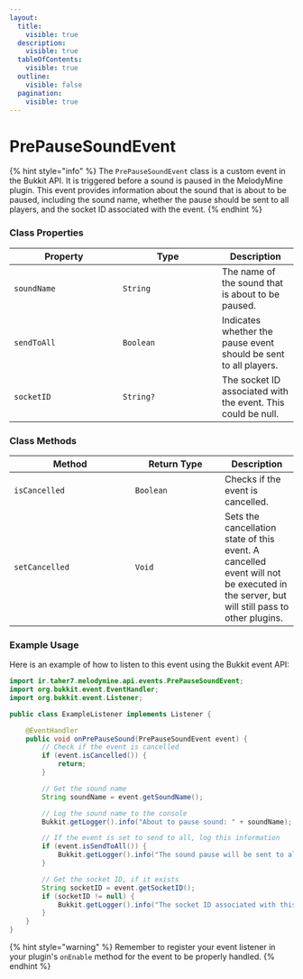 ```yaml
---
layout:
  title:
    visible: true
  description:
    visible: true
  tableOfContents:
    visible: true
  outline:
    visible: false
  pagination:
    visible: true
---
```


# PrePauseSoundEvent

{% hint style="info" %}
The `PrePauseSoundEvent` class is a custom event in the Bukkit API. It is triggered before a sound is paused in the MelodyMine plugin. This event provides information about the sound that is about to be paused, including the sound name, whether the pause should be sent to all players, and the socket ID associated with the event.
{% endhint %}

### Class Properties

<table><thead><tr><th width="177">Property</th><th width="160">Type</th><th>Description</th></tr></thead><tbody><tr><td><code>soundName</code></td><td><code>String</code></td><td>The name of the sound that is about to be paused.</td></tr><tr><td><code>sendToAll</code></td><td><code>Boolean</code></td><td>Indicates whether the pause event should be sent to all players.</td></tr><tr><td><code>socketID</code></td><td><code>String?</code></td><td>The socket ID associated with the event. This could be null.</td></tr></tbody></table>

### Class Methods

<table><thead><tr><th width="199">Method</th><th width="143">Return Type</th><th>Description</th></tr></thead><tbody><tr><td><code>isCancelled</code></td><td><code>Boolean</code></td><td>Checks if the event is cancelled.</td></tr><tr><td><code>setCancelled</code></td><td><code>Void</code></td><td>Sets the cancellation state of this event. A cancelled event will not be executed in the server, but will still pass to other plugins.</td></tr></tbody></table>

### Example Usage

Here is an example of how to listen to this event using the Bukkit event API:

```java
import ir.taher7.melodymine.api.events.PrePauseSoundEvent;
import org.bukkit.event.EventHandler;
import org.bukkit.event.Listener;

public class ExampleListener implements Listener {

    @EventHandler
    public void onPrePauseSound(PrePauseSoundEvent event) {
        // Check if the event is cancelled
        if (event.isCancelled()) {
            return;
        }

        // Get the sound name
        String soundName = event.getSoundName();

        // Log the sound name to the console
        Bukkit.getLogger().info("About to pause sound: " + soundName);

        // If the event is set to send to all, log this information
        if (event.isSendToAll()) {
            Bukkit.getLogger().info("The sound pause will be sent to all players.");
        }

        // Get the socket ID, if it exists
        String socketID = event.getSocketID();
        if (socketID != null) {
            Bukkit.getLogger().info("The socket ID associated with this event is: " + socketID);
        }
    }
}
```

{% hint style="warning" %}
Remember to register your event listener in your plugin's `onEnable` method for the event to be properly handled.
{% endhint %}

